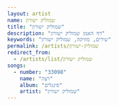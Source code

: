 ```yaml
---
layout: artist
name: שמוליק ישורון
title: "שמוליק ישורון"
description: "דף האמן שמוליק ישורון"
keywords: "שירים, מוזיקה, שמוליק ישורון"
permalink: /artists/שמוליק-ישורון
redirect_from:
  - /artists/list/שמוליק ישורון
songs:
  - number: "33098"
    name: "רצה"
    album: "סינגלים"
    artist: "שמוליק ישורון"
---
```

